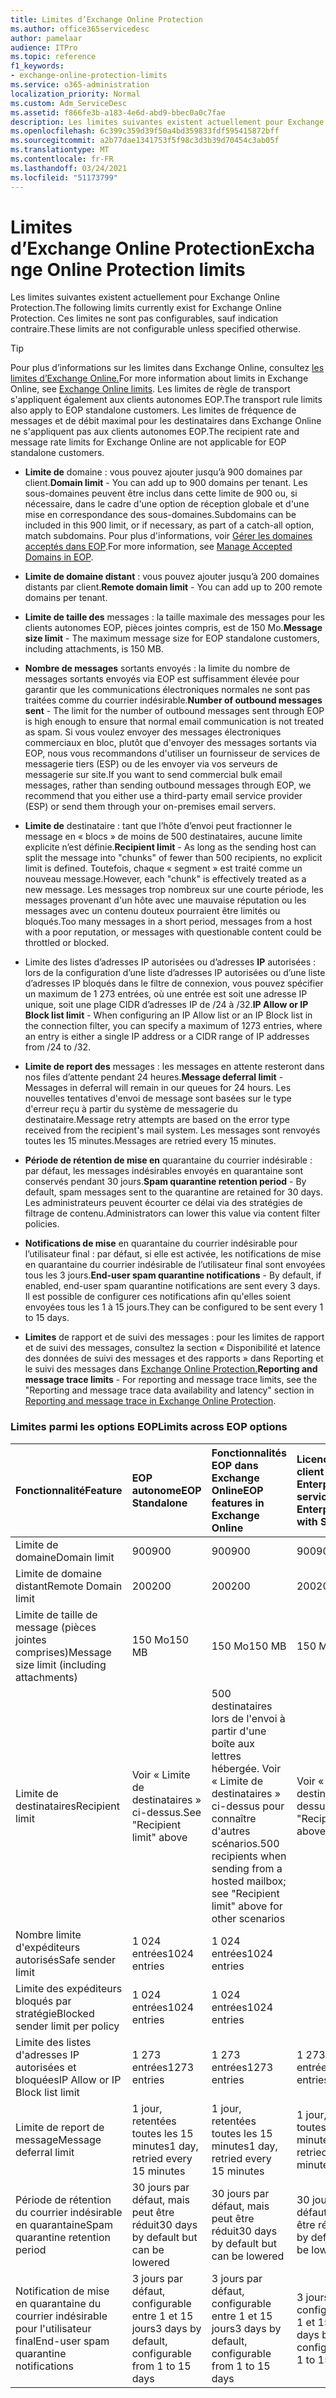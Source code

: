 ```yaml
---
title: Limites d’Exchange Online Protection
ms.author: office365servicedesc
author: pamelaar
audience: ITPro
ms.topic: reference
f1_keywords:
- exchange-online-protection-limits
ms.service: o365-administration
localization_priority: Normal
ms.custom: Adm_ServiceDesc
ms.assetid: f866fe3b-a183-4e6d-abd9-bbec0a0c7fae
description: Les limites suivantes existent actuellement pour Exchange Online Protection. Ces limites ne sont pas configurables sauf indication contraire.
ms.openlocfilehash: 6c399c359d39f50a4bd359833fdf595415872bff
ms.sourcegitcommit: a2b77dae1341753f5f98c3d3b39d70454c3ab05f
ms.translationtype: MT
ms.contentlocale: fr-FR
ms.lasthandoff: 03/24/2021
ms.locfileid: "51173799"
---
```

# <a name="exchange-online-protection-limits"></a><span data-ttu-id="eda5f-104">Limites d’Exchange Online Protection</span><span class="sxs-lookup"><span data-stu-id="eda5f-104">Exchange Online Protection limits</span></span>

<span data-ttu-id="eda5f-105">Les limites suivantes existent actuellement pour Exchange Online Protection.</span><span class="sxs-lookup"><span data-stu-id="eda5f-105">The following limits currently exist for Exchange Online Protection.</span></span> <span data-ttu-id="eda5f-106">Ces limites ne sont pas configurables, sauf indication contraire.</span><span class="sxs-lookup"><span data-stu-id="eda5f-106">These limits are not configurable unless specified otherwise.</span></span> 
  
> [!TIP]
> <span data-ttu-id="eda5f-107">Pour plus d’informations sur les limites dans Exchange Online, consultez [les limites d’Exchange Online.](../exchange-online-service-description/exchange-online-limits.md)</span><span class="sxs-lookup"><span data-stu-id="eda5f-107">For more information about limits in Exchange Online, see [Exchange Online limits](../exchange-online-service-description/exchange-online-limits.md).</span></span> <span data-ttu-id="eda5f-108">Les limites de règle de transport s'appliquent également aux clients autonomes EOP.</span><span class="sxs-lookup"><span data-stu-id="eda5f-108">The transport rule limits also apply to EOP standalone customers.</span></span> <span data-ttu-id="eda5f-109">Les limites de fréquence de messages et de débit maximal pour les destinataires dans Exchange Online ne s'appliquent pas aux clients autonomes EOP.</span><span class="sxs-lookup"><span data-stu-id="eda5f-109">The recipient rate and message rate limits for Exchange Online are not applicable for EOP standalone customers.</span></span> 
  
- <span data-ttu-id="eda5f-110">**Limite de** domaine : vous pouvez ajouter jusqu’à 900 domaines par client.</span><span class="sxs-lookup"><span data-stu-id="eda5f-110">**Domain limit** - You can add up to 900 domains per tenant.</span></span> <span data-ttu-id="eda5f-111">Les sous-domaines peuvent être inclus dans cette limite de 900 ou, si nécessaire, dans le cadre d'une option de réception globale et d'une mise en correspondance des sous-domaines.</span><span class="sxs-lookup"><span data-stu-id="eda5f-111">Subdomains can be included in this 900 limit, or if necessary, as part of a catch-all option, match subdomains.</span></span> <span data-ttu-id="eda5f-112">Pour plus d'informations, voir [Gérer les domaines acceptés dans EOP](/microsoft-365/security/office-365-security/exchange-online-protection-overview).</span><span class="sxs-lookup"><span data-stu-id="eda5f-112">For more information, see [Manage Accepted Domains in EOP](/microsoft-365/security/office-365-security/exchange-online-protection-overview).</span></span>

- <span data-ttu-id="eda5f-113">**Limite de domaine distant** : vous pouvez ajouter jusqu’à 200 domaines distants par client.</span><span class="sxs-lookup"><span data-stu-id="eda5f-113">**Remote domain limit** - You can add up to 200 remote domains per tenant.</span></span>
    
- <span data-ttu-id="eda5f-114">**Limite de taille des** messages : la taille maximale des messages pour les clients autonomes EOP, pièces jointes compris, est de 150 Mo.</span><span class="sxs-lookup"><span data-stu-id="eda5f-114">**Message size limit** - The maximum message size for EOP standalone customers, including attachments, is 150 MB.</span></span> 
    
- <span data-ttu-id="eda5f-115">**Nombre de messages** sortants envoyés : la limite du nombre de messages sortants envoyés via EOP est suffisamment élevée pour garantir que les communications électroniques normales ne sont pas traitées comme du courrier indésirable.</span><span class="sxs-lookup"><span data-stu-id="eda5f-115">**Number of outbound messages sent** - The limit for the number of outbound messages sent through EOP is high enough to ensure that normal email communication is not treated as spam.</span></span> <span data-ttu-id="eda5f-116">Si vous voulez envoyer des messages électroniques commerciaux en bloc, plutôt que d'envoyer des messages sortants via EOP, nous vous recommandons d'utiliser un fournisseur de services de messagerie tiers (ESP) ou de les envoyer via vos serveurs de messagerie sur site.</span><span class="sxs-lookup"><span data-stu-id="eda5f-116">If you want to send commercial bulk email messages, rather than sending outbound messages through EOP, we recommend that you either use a third-party email service provider (ESP) or send them through your on-premises email servers.</span></span> 
    
- <span data-ttu-id="eda5f-117">**Limite de** destinataire : tant que l’hôte d’envoi peut fractionner le message en « blocs » de moins de 500 destinataires, aucune limite explicite n’est définie.</span><span class="sxs-lookup"><span data-stu-id="eda5f-117">**Recipient limit** - As long as the sending host can split the message into "chunks" of fewer than 500 recipients, no explicit limit is defined.</span></span> <span data-ttu-id="eda5f-118">Toutefois, chaque « segment » est traité comme un nouveau message.</span><span class="sxs-lookup"><span data-stu-id="eda5f-118">However, each "chunk" is effectively treated as a new message.</span></span> <span data-ttu-id="eda5f-119">Les messages trop nombreux sur une courte période, les messages provenant d'un hôte avec une mauvaise réputation ou les messages avec un contenu douteux pourraient être limités ou bloqués.</span><span class="sxs-lookup"><span data-stu-id="eda5f-119">Too many messages in a short period, messages from a host with a poor reputation, or messages with questionable content could be throttled or blocked.</span></span> 
    
- <span data-ttu-id="eda5f-120">Limite des listes d’adresses IP autorisées ou d’adresses **IP** autorisées : lors de la configuration d’une liste d’adresses IP autorisées ou d’une liste d’adresses IP bloqués dans le filtre de connexion, vous pouvez spécifier un maximum de 1 273 entrées, où une entrée est soit une adresse IP unique, soit une plage CIDR d’adresses IP de /24 à /32.</span><span class="sxs-lookup"><span data-stu-id="eda5f-120">**IP Allow or IP Block list limit** - When configuring an IP Allow list or an IP Block list in the connection filter, you can specify a maximum of 1273 entries, where an entry is either a single IP address or a CIDR range of IP addresses from /24 to /32.</span></span> 
    
- <span data-ttu-id="eda5f-121">**Limite de report des** messages : les messages en attente resteront dans nos files d’attente pendant 24 heures.</span><span class="sxs-lookup"><span data-stu-id="eda5f-121">**Message deferral limit** - Messages in deferral will remain in our queues for 24 hours.</span></span> <span data-ttu-id="eda5f-122">Les nouvelles tentatives d'envoi de message sont basées sur le type d'erreur reçu à partir du système de messagerie du destinataire.</span><span class="sxs-lookup"><span data-stu-id="eda5f-122">Message retry attempts are based on the error type received from the recipient's mail system.</span></span> <span data-ttu-id="eda5f-123">Les messages sont renvoyés toutes les 15 minutes.</span><span class="sxs-lookup"><span data-stu-id="eda5f-123">Messages are retried every 15 minutes.</span></span> 
    
- <span data-ttu-id="eda5f-124">**Période de rétention de mise en** quarantaine du courrier indésirable : par défaut, les messages indésirables envoyés en quarantaine sont conservés pendant 30 jours.</span><span class="sxs-lookup"><span data-stu-id="eda5f-124">**Spam quarantine retention period** - By default, spam messages sent to the quarantine are retained for 30 days.</span></span> <span data-ttu-id="eda5f-125">Les administrateurs peuvent écourter ce délai via des stratégies de filtrage de contenu.</span><span class="sxs-lookup"><span data-stu-id="eda5f-125">Administrators can lower this value via content filter policies.</span></span> 
    
- <span data-ttu-id="eda5f-126">**Notifications de mise** en quarantaine du courrier indésirable pour l’utilisateur final : par défaut, si elle est activée, les notifications de mise en quarantaine du courrier indésirable de l’utilisateur final sont envoyées tous les 3 jours.</span><span class="sxs-lookup"><span data-stu-id="eda5f-126">**End-user spam quarantine notifications** - By default, if enabled, end-user spam quarantine notifications are sent every 3 days.</span></span> <span data-ttu-id="eda5f-127">Il est possible de configurer ces notifications afin qu'elles soient envoyées tous les 1 à 15 jours.</span><span class="sxs-lookup"><span data-stu-id="eda5f-127">They can be configured to be sent every 1 to 15 days.</span></span> 
    
- <span data-ttu-id="eda5f-128">**Limites** de rapport et de suivi des messages : pour les limites de rapport et de suivi des messages, consultez la section « Disponibilité et latence des données de suivi des messages et des rapports » dans Reporting et le suivi des messages dans [Exchange Online Protection.](/microsoft-365/security/office-365-security/reporting-and-message-trace-in-exchange-online-protection)</span><span class="sxs-lookup"><span data-stu-id="eda5f-128">**Reporting and message trace limits** - For reporting and message trace limits, see the "Reporting and message trace data availability and latency" section in [Reporting and message trace in Exchange Online Protection](/microsoft-365/security/office-365-security/reporting-and-message-trace-in-exchange-online-protection).</span></span>
    
### <a name="limits-across-eop-options"></a><span data-ttu-id="eda5f-129">Limites parmi les options EOP</span><span class="sxs-lookup"><span data-stu-id="eda5f-129">Limits across EOP options</span></span>

| <span data-ttu-id="eda5f-130">Fonctionnalité</span><span class="sxs-lookup"><span data-stu-id="eda5f-130">Feature</span></span> | <span data-ttu-id="eda5f-131">EOP autonome</span><span class="sxs-lookup"><span data-stu-id="eda5f-131">EOP Standalone</span></span> | <span data-ttu-id="eda5f-132">Fonctionnalités EOP dans Exchange Online</span><span class="sxs-lookup"><span data-stu-id="eda5f-132">EOP features in Exchange Online</span></span> | <span data-ttu-id="eda5f-133">Licence d’accès client Exchange Enterprise avec services</span><span class="sxs-lookup"><span data-stu-id="eda5f-133">Exchange Enterprise CAL with Services</span></span> |
|:-----|:-----|:-----|:-----|
|<span data-ttu-id="eda5f-134">Limite de domaine</span><span class="sxs-lookup"><span data-stu-id="eda5f-134">Domain limit</span></span>  <br/> |<span data-ttu-id="eda5f-135">900</span><span class="sxs-lookup"><span data-stu-id="eda5f-135">900</span></span>  <br/> |<span data-ttu-id="eda5f-136">900</span><span class="sxs-lookup"><span data-stu-id="eda5f-136">900</span></span>  <br/> |<span data-ttu-id="eda5f-137">900</span><span class="sxs-lookup"><span data-stu-id="eda5f-137">900</span></span>  <br/> |
|<span data-ttu-id="eda5f-138">Limite de domaine distant</span><span class="sxs-lookup"><span data-stu-id="eda5f-138">Remote Domain limit</span></span>  <br/> |<span data-ttu-id="eda5f-139">200</span><span class="sxs-lookup"><span data-stu-id="eda5f-139">200</span></span>  <br/> |<span data-ttu-id="eda5f-140">200</span><span class="sxs-lookup"><span data-stu-id="eda5f-140">200</span></span>  <br/> |<span data-ttu-id="eda5f-141">200</span><span class="sxs-lookup"><span data-stu-id="eda5f-141">200</span></span>  <br/> |
|<span data-ttu-id="eda5f-142">Limite de taille de message (pièces jointes comprises)</span><span class="sxs-lookup"><span data-stu-id="eda5f-142">Message size limit (including attachments)</span></span>  <br/> |<span data-ttu-id="eda5f-143">150 Mo</span><span class="sxs-lookup"><span data-stu-id="eda5f-143">150 MB</span></span>  <br/> |<span data-ttu-id="eda5f-144">150 Mo</span><span class="sxs-lookup"><span data-stu-id="eda5f-144">150 MB</span></span>  <br/> |<span data-ttu-id="eda5f-145">150 Mo</span><span class="sxs-lookup"><span data-stu-id="eda5f-145">150 MB</span></span>  <br/> |
|<span data-ttu-id="eda5f-146">Limite de destinataires</span><span class="sxs-lookup"><span data-stu-id="eda5f-146">Recipient limit</span></span>  <br/> |<span data-ttu-id="eda5f-147">Voir « Limite de destinataires » ci-dessus.</span><span class="sxs-lookup"><span data-stu-id="eda5f-147">See "Recipient limit" above</span></span>  <br/> |<span data-ttu-id="eda5f-148">500 destinataires lors de l'envoi à partir d'une boîte aux lettres hébergée. Voir « Limite de destinataires » ci-dessus pour connaître d'autres scénarios.</span><span class="sxs-lookup"><span data-stu-id="eda5f-148">500 recipients when sending from a hosted mailbox; see "Recipient limit" above for other scenarios</span></span>  <br/> |<span data-ttu-id="eda5f-149">Voir « Limite de destinataires » ci-dessus.</span><span class="sxs-lookup"><span data-stu-id="eda5f-149">See "Recipient limit" above</span></span>  <br/> |
|<span data-ttu-id="eda5f-150">Nombre limite d'expéditeurs autorisés</span><span class="sxs-lookup"><span data-stu-id="eda5f-150">Safe sender limit</span></span>  <br/> |<span data-ttu-id="eda5f-151">1 024 entrées</span><span class="sxs-lookup"><span data-stu-id="eda5f-151">1024 entries</span></span>  <br/> |<span data-ttu-id="eda5f-152">1 024 entrées</span><span class="sxs-lookup"><span data-stu-id="eda5f-152">1024 entries</span></span>  <br/> ||
|<span data-ttu-id="eda5f-153">Limite des expéditeurs bloqués par stratégie</span><span class="sxs-lookup"><span data-stu-id="eda5f-153">Blocked sender limit per policy</span></span>  <br/> |<span data-ttu-id="eda5f-154">1 024 entrées</span><span class="sxs-lookup"><span data-stu-id="eda5f-154">1024 entries</span></span>  <br/> |<span data-ttu-id="eda5f-155">1 024 entrées</span><span class="sxs-lookup"><span data-stu-id="eda5f-155">1024 entries</span></span>  <br/> ||
|<span data-ttu-id="eda5f-156">Limite des listes d'adresses IP autorisées et bloquées</span><span class="sxs-lookup"><span data-stu-id="eda5f-156">IP Allow or IP Block list limit</span></span>  <br/> |<span data-ttu-id="eda5f-157">1 273 entrées</span><span class="sxs-lookup"><span data-stu-id="eda5f-157">1273 entries</span></span>  <br/> |<span data-ttu-id="eda5f-158">1 273 entrées</span><span class="sxs-lookup"><span data-stu-id="eda5f-158">1273 entries</span></span>  <br/> |<span data-ttu-id="eda5f-159">1 273 entrées</span><span class="sxs-lookup"><span data-stu-id="eda5f-159">1273 entries</span></span>  <br/> |
|<span data-ttu-id="eda5f-160">Limite de report de message</span><span class="sxs-lookup"><span data-stu-id="eda5f-160">Message deferral limit</span></span>  <br/> |<span data-ttu-id="eda5f-161">1 jour, retentées toutes les 15 minutes</span><span class="sxs-lookup"><span data-stu-id="eda5f-161">1 day, retried every 15 minutes</span></span>  <br/> |<span data-ttu-id="eda5f-162">1 jour, retentées toutes les 15 minutes</span><span class="sxs-lookup"><span data-stu-id="eda5f-162">1 day, retried every 15 minutes</span></span>  <br/> |<span data-ttu-id="eda5f-163">1 jour, retentées toutes les 15 minutes</span><span class="sxs-lookup"><span data-stu-id="eda5f-163">1 day, retried every 15 minutes</span></span>  <br/> |
|<span data-ttu-id="eda5f-164">Période de rétention du courrier indésirable en quarantaine</span><span class="sxs-lookup"><span data-stu-id="eda5f-164">Spam quarantine retention period</span></span>  <br/> |<span data-ttu-id="eda5f-165">30 jours par défaut, mais peut être réduit</span><span class="sxs-lookup"><span data-stu-id="eda5f-165">30 days by default but can be lowered</span></span>  <br/> |<span data-ttu-id="eda5f-166">30 jours par défaut, mais peut être réduit</span><span class="sxs-lookup"><span data-stu-id="eda5f-166">30 days by default but can be lowered</span></span>  <br/> |<span data-ttu-id="eda5f-167">30 jours par défaut, mais peut être réduit</span><span class="sxs-lookup"><span data-stu-id="eda5f-167">30 days by default but can be lowered</span></span>  <br/> |
|<span data-ttu-id="eda5f-168">Notification de mise en quarantaine du courrier indésirable pour l'utilisateur final</span><span class="sxs-lookup"><span data-stu-id="eda5f-168">End-user spam quarantine notifications</span></span>  <br/> |<span data-ttu-id="eda5f-169">3 jours par défaut, configurable entre 1 et 15 jours</span><span class="sxs-lookup"><span data-stu-id="eda5f-169">3 days by default, configurable from 1 to 15 days</span></span>  <br/> |<span data-ttu-id="eda5f-170">3 jours par défaut, configurable entre 1 et 15 jours</span><span class="sxs-lookup"><span data-stu-id="eda5f-170">3 days by default, configurable from 1 to 15 days</span></span>  <br/> |<span data-ttu-id="eda5f-171">3 jours par défaut, configurable entre 1 et 15 jours</span><span class="sxs-lookup"><span data-stu-id="eda5f-171">3 days by default, configurable from 1 to 15 days</span></span>  <br/> |
